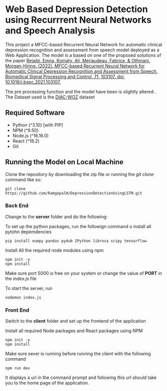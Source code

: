 # Web Based Depression Detection using Recurrrent Neural Networks and Speech Analysis

This project a MFCC-based Recurrent Neural Network for automatic clinical depression recognition 
and assessment from speech model deployed as a Web Application. The model is a based on one of the proposed solutions of the paper
[Rejaibi, Emna, Komaty, Ali, Meriaudeau, Fabrice, & Othmani, Morgan-Hiring. (2022). MFCC-based Recurrent Neural Network for Automatic Clinical Depression Recognition and Assessment from Speech. Biomedical Signal Processing and Control, 71, 103107. doi: 10.1016/j.bspc.2021.103107.](https://www.researchgate.net/publication/354324031_MFCC-based_Recurrent_Neural_Network_for_automatic_clinical_depression_recognition_and_assessment_from_speech/citations)

The pre processing function and the model have been is slightly altered . The Dataset used is the [DIAC-WOZ](https://dcapswoz.ict.usc.edu/) dataset

## Required Software

- Python (^3.10) [with PIP]
- NPM (^9.50)
- Node.js (^16.16.0)
- React (^18.2)
- Git

## Running the Model on Local Machine

Clone the repository by downloading the zip file or running the *git clone* command like so:
```
git clone https://github.com/RamgopalH/DepressionDetectionUsingLSTM.git
```

### Back End
Change to the **server** folder and do the following:

To set up the python packages, run the followign command o install all pytohn depemdencies
```
pip install numpy pandas pydub IPython librosa scipy tensorflow
```

Install All the required node modules using npm
```
npm init -y
npm install
```

Make sure port 5000 is free on your system or change the value of **PORT** in the *index.js* file

To start the server, run
```
nodemon index.js
```
### Front End

Switch to the **client** folder and set up the frontend of the application

Install all required Node packages and React packages using NPM
```
npm init -y
npm install
```

Make sure sever is running before running the client with the following command
```
npm run dev
```

It displays a url in the command prompt and following this url should take you to the home page of the application.
